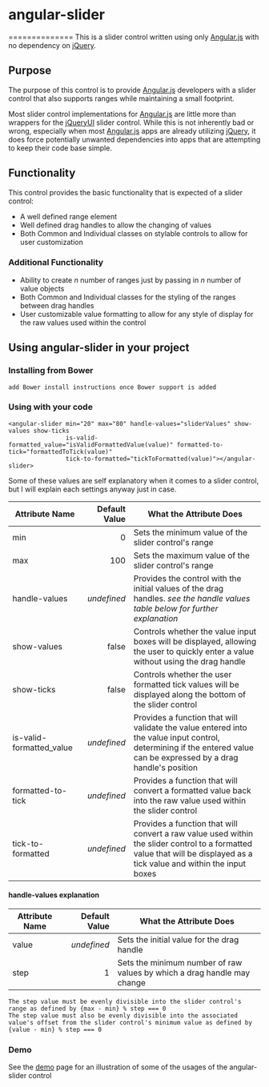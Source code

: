 # angular-slider
==============
This is a slider control written using only [Angular.js](http://angularjs.org/) with no dependency on [jQuery](http://jquery.com/).

## Purpose

The purpose of this control is to provide [Angular.js](http://angularjs.org/) developers with a slider control that also supports ranges while maintaining a small footprint.

Most slider control implementations for [Angular.js](http://angularjs.org/) are little more than wrappers for the [jQueryUI](http://jqueryui.com/) slider control. While this is not inherently bad or wrong, especially when most [Angular.js](http://angularjs.org/) apps are already utilizing [jQuery](http://jquery.com/), it does force potentially unwanted dependencies into apps that are attempting to keep their code base simple.

## Functionality

This control provides the basic functionality that is expected of a slider control:

* A well defined range element
* Well defined drag handles to allow the changing of values
* Both Common and Individual classes on stylable controls to allow for user customization

### Additional Functionality
* Ability to create *n* number of ranges just by passing in *n* number of value objects
* Both Common and Individual classes for the styling of the ranges between drag handles
* User customizable value formatting to allow for any style of display for the raw values used within the control

## Using angular-slider in your project

### Installing from Bower
    add Bower install instructions once Bower support is added

### Using with your code
    <angular-slider min="20" max="80" handle-values="sliderValues" show-values show-ticks
                    is-valid-formatted_value="isValidFormattedValue(value)" formatted-to-tick="formattedToTick(value)"
                    tick-to-formatted="tickToFormatted(value)"></angular-slider>

Some of these values are self explanatory when it comes to a slider control, but I will explain each settings anyway just in case.

| Attribute Name           | Default Value | What the Attribute Does                              |
|--------------------------|--------------:|------------------------------------------------------|
| min                      | 0             | Sets the minimum value of the slider control's range |
| max                      | 100           | Sets the maximum value of the slider control's range |
| handle-values            | *undefined*   | Provides the control with the initial values of the drag handles. *see the handle values table below for further explanation* |
| show-values              | false         | Controls whether the value input boxes will be displayed, allowing the user to quickly enter a value without using the drag handle |
| show-ticks               | false         | Controls whether the user formatted tick values will be displayed along the bottom of the slider control |
| is-valid-formatted_value | *undefined*   | Provides a function that will validate the value entered into the value input control, determining if the entered value can be expressed by a drag handle's position |
| formatted-to-tick        | *undefined*   | Provides a function that will convert a formatted value back into the raw value used within the slider control |
| tick-to-formatted        | *undefined*   | Provides a function that will convert a raw value used within the slider control to a formatted value that will be displayed as a tick value and within the input boxes |

#### handle-values explanation
| Attribute Name | Default Value | What the Attribute Does                                                 |
|----------------|--------------:|-------------------------------------------------------------------------|
| value          | *undefined*   | Sets the initial value for the drag handle                              |
| step           | 1             | Sets the minimum number of raw values by which a drag handle may change |

    The step value must be evenly divisible into the slider control's range as defined by {max - min} % step === 0
    The step value must also be evenly divisible into the associated value's offset from the slider control's minimum value as defined by {value - min} % step === 0

### Demo
See the [demo](http://#) page for an illustration of some of the usages of the angular-slider control